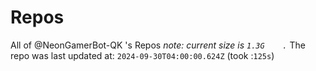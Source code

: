 
# Repos
All of @NeonGamerBot-QK 's Repos
*note: current size is `1.3G	.`*
The repo was last updated at: `2024-09-30T04:00:00.624Z` (took :`125s`)
